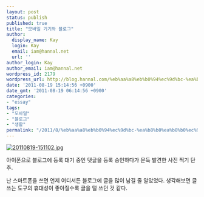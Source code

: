 ```yaml
---
layout: post
status: publish
published: true
title: "모바일 기기와 블로그"
author:
  display_name: Kay
  login: Kay
  email: iam@hannal.net
  url: ''
author_login: Kay
author_email: iam@hannal.net
wordpress_id: 2179
wordpress_url: http://blog.hannal.com/%eb%aa%a8%eb%b0%94%ec%9d%bc-%ea%b8%b0%ea%b8%b0%ec%99%80-%eb%b8%94%eb%a1%9c%ea%b7%b8/
date: '2011-08-19 15:14:56 +0900'
date_gmt: '2011-08-19 06:14:56 +0900'
categories:
- "essay"
tags:
- "모바일"
- "블로그"
- "생활"
permalink: "/2011/8/%eb%aa%a8%eb%b0%94%ec%9d%bc-%ea%b8%b0%ea%b8%b0%ec%99%80-%eb%b8%94%eb%a1%9c%ea%b7%b8"
---
```

<p><a href="http://blog.hannal.com/assets/uploads/2011/08/20110819-151102.jpg"><img class="alignnone size-full" src="http://blog.hannal.com/assets/uploads/2011/08/20110819-151102.jpg" alt="20110819-151102.jpg" /></a></p>
<p>아이폰으로 블로그에 등록 대기 중인 댓글을 등록 승인하다가 문득 발견한 사진 찍기 단추.</p>
<p>난 스마트폰을 쓰면 언제 어디서든 블로그에 글을 많이 남길 줄 알았었다. 생각해보면 글 쓰는 도구의 휴대성이 좋아질수록 글을 덜 쓰던 것 같다.</p>
